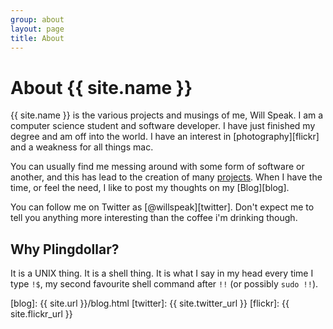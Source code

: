 ```yaml
---
group: about
layout: page
title: About
---
```


# About {{ site.name }}

{{ site.name }} is the various projects and musings of me, Will Speak. I am a computer science student and software developer. I have just finished my degree and am off into the world. I have an interest in [photography][flickr] and a weakness for all things mac.

You can usually find me messing around with some form of software or another, and this has lead to the creation of many [projects]({{site.url}}/projects.html). When I have the time, or feel the need, I like to post my thoughts on my [Blog][blog].

You can follow me on Twitter as [@willspeak][twitter]. Don't expect me to tell you anything more interesting than the coffee i'm drinking though.

## Why Plingdollar?

It is a UNIX thing. It is a shell thing. It is what I say in my head every time I type `!$`, my second favourite shell command after `!!` (or possibly `sudo !!`).

[blog]: {{ site.url }}/blog.html
[twitter]: {{ site.twitter_url }}
[flickr]: {{ site.flickr_url }}